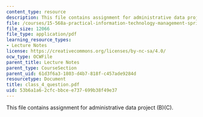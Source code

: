 ```yaml
---
content_type: resource
description: This file contains assignment for administrative data project (B)(C).
file: /courses/15-568a-practical-information-technology-management-spring-2005/53b6a1a62cfcbbcee737699b38f49e37_class_4_question.pdf
file_size: 12066
file_type: application/pdf
learning_resource_types:
- Lecture Notes
license: https://creativecommons.org/licenses/by-nc-sa/4.0/
ocw_type: OCWFile
parent_title: Lecture Notes
parent_type: CourseSection
parent_uid: 61d3f6a3-1803-d4b7-818f-c457ade9284d
resourcetype: Document
title: class_4_question.pdf
uid: 53b6a1a6-2cfc-bbce-e737-699b38f49e37
---
```

This file contains assignment for administrative data project (B)(C).